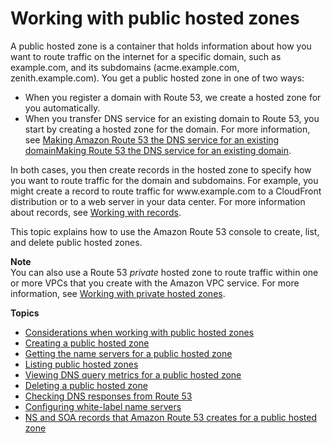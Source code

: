 # Working with public hosted zones<a name="AboutHZWorkingWith"></a>

A public hosted zone is a container that holds information about how you want to route traffic on the internet for a specific domain, such as example\.com, and its subdomains \(acme\.example\.com, zenith\.example\.com\)\. You get a public hosted zone in one of two ways:
+ When you register a domain with Route 53, we create a hosted zone for you automatically\.
+ When you transfer DNS service for an existing domain to Route 53, you start by creating a hosted zone for the domain\. For more information, see [Making Amazon Route 53 the DNS service for an existing domainMaking Route 53 the DNS service for an existing domain](MigratingDNS.md)\.

In both cases, you then create records in the hosted zone to specify how you want to route traffic for the domain and subdomains\. For example, you might create a record to route traffic for www\.example\.com to a CloudFront distribution or to a web server in your data center\. For more information about records, see [Working with records](rrsets-working-with.md)\.

This topic explains how to use the Amazon Route 53 console to create, list, and delete public hosted zones\. 

**Note**  
You can also use a Route 53 *private* hosted zone to route traffic within one or more VPCs that you create with the Amazon VPC service\. For more information, see [Working with private hosted zones](hosted-zones-private.md)\.

**Topics**
+ [Considerations when working with public hosted zones](hosted-zone-public-considerations.md)
+ [Creating a public hosted zone](CreatingHostedZone.md)
+ [Getting the name servers for a public hosted zone](GetInfoAboutHostedZone.md)
+ [Listing public hosted zones](ListInfoOnHostedZone.md)
+ [Viewing DNS query metrics for a public hosted zone](hosted-zone-public-viewing-query-metrics.md)
+ [Deleting a public hosted zone](DeleteHostedZone.md)
+ [Checking DNS responses from Route 53](dns-test.md)
+ [Configuring white\-label name servers](white-label-name-servers.md)
+ [NS and SOA records that Amazon Route 53 creates for a public hosted zone](SOA-NSrecords.md)